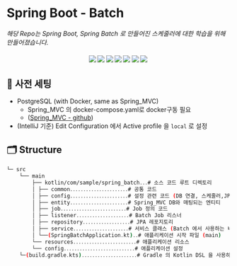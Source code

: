 <h1>Spring Boot - Batch </h1>
<i align="center">해당 Repo는 Spring Boot, Spring Batch 로 만들어진 스케줄러에 대한 학습을 위해 만들어졌습니다. </i>


<h4 align="center">
  <img src="https://img.shields.io/badge/Kotlin-7F52FF?style=flat-square&logo=Kotlin&logoColor=white" />
  <img src="https://img.shields.io/badge/SpringBoot-6DB33F?style=flat-square&logo=Spring Boot&logoColor=white" />
  <img src="https://img.shields.io/badge/PostgreSQL-4169E1?style=flat-square&logo=PostgreSQL&logoColor=white" />
  <img src="https://img.shields.io/badge/Redis-DC382D?style=flat-square&logo=Redis&logoColor=white" />
  <img src="https://img.shields.io/badge/ApacheKafka-231F20?style=flat-square&logo=Apache Kafka&logoColor=white" />
  <img src="https://img.shields.io/badge/Sentry-362D59?style=flat-square&logo=Sentry&logoColor=white" />
  <img src="https://img.shields.io/badge/Datadog-632CA6?style=flat-square&logo=Datadog&logoColor=white" />
</h4>


## 🛫 사전 세팅

- PostgreSQL (with Docker, same as Spring_MVC)
    - Spring_MVC 의 docker-compose.yaml로 docker구동 필요
    - ([Spring_MVC - github](https://github.com/subin195-09/SpringBoot_MVC))
- (IntelliJ 기준) Edit Configuration 에서 Active profile 을 `local` 로 설정

## 🗂️ **Structure**
```bash
└─ src
	└── main
		├── kotlin/com/sample/spring_batch․․․# 소스 코드 루트 디렉토리
		│ ├── common․․․․․․․․․․․․․․․․․․․․․․# 공통 코드
		│ ├── config․․․․․․․․․․․․․․․․․․․․․․# 설정 관련 코드 (DB 연결, 스케줄러,JPA, Redis)
		│ ├── entity․․․․․․․․․․․․․․․․․․․․․․# Spring_MVC DB와 매팅되는 엔티티
		│ ├── job․․․․․․․․․․․․․․․․․․․․․․․․․# Job 정의 코드
		│ ├── listener․․․․․․․․․․․․․․․․․․․․# Batch Job 리스너
		│ ├── repository․․․․․․․․․․․․․․․․․․# JPA 레포지토리
		│ ├── service․․․․․․․․․․․․․․․․․․․․․# 서비스 클래스 (Batch 에서 사용하는 비즈니스 로직)
		│ └──(SpringBatchApplication․kt)․․# 애플리케이션 시작 파일 (main)
		└── resources․․․․․․․․․․․․․․․․․․․․․․․․# 애플리케이션 리소스
		└── config․․․․․․․․․․․․․․․․․․․․․․․․․․․# 애플리케이션 설정
	└─(build․gradle․kts)․․․․․․․․․․․․․․․․․․․․․# Gradle 의 Kotlin DSL 을 사용하여 작성된 빌드 구성 스크립트
```
